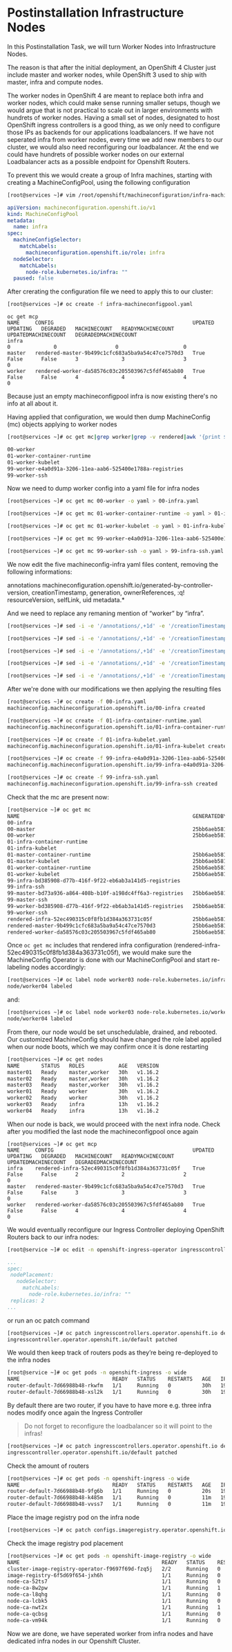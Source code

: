 # Postinstallation Infrastructure Nodes

In this Postinstallation Task, we will turn Worker Nodes into Infrastructure Nodes.

The reason is that after the initial deployment,  an OpenShift 4 Cluster just include master and worker nodes, while OpenShift 3 used to ship with master, infra and compute nodes.

The worker nodes in OpenShift 4 are meant to replace both infra and worker nodes, which could make sense running smaller setups, though we would argue that is not practical to scale out in larger environments with hundrets of worker nodes. Having a small set of nodes, designated to host OpenShift ingress controllers is a good thing, as we only need to configure those IPs as backends for our applications loadbalancers. If we have not seperated infra from  worker nodes, every time we add new members to our cluster, we would also need reconfiguring our loadbalancer. At the end we could have hundrets of possible worker nodes on our external Loadbalancer acts as a possible endpoint for Openshift Routers.

To prevent this we would create a group of Infra machines, starting with creating a MachineConfigPool, using the following configuration

```sh
[root@services ~]# vim /root/openshift/machineconfiguration/infra-machineconfigpool.yaml
```

```yaml
apiVersion: machineconfiguration.openshift.io/v1
kind: MachineConfigPool
metadata:
  name: infra
spec:
  machineConfigSelector:
    matchLabels:
      machineconfiguration.openshift.io/role: infra
  nodeSelector:
    matchLabels:
      node-role.kubernetes.io/infra: ""
  paused: false
```

After crerating the configuration file we need to apply this to our cluster:

```sh
[root@services ~]# oc create -f infra-machineconfigpool.yaml
```

```
oc get mcp
NAME     CONFIG                                             UPDATED   UPDATING   DEGRADED   MACHINECOUNT   READYMACHINECOUNT   UPDATEDMACHINECOUNT   DEGRADEDMACHINECOUNT
infra                                                                                       0              0                   0                     0
master   rendered-master-9b499c1cfc683a5ba9a54c47ce7570d3   True      False      False      3              3                   3                     0
worker   rendered-worker-da58576c03c205503967c5fdf465ab80   True      False      False      4              4                   4                     0
```

Because just an empty machineconfigpool infra is now existing there's no info at all about it.

Having applied that configuration, we would then dump MachineConfig (mc) objects applying to worker nodes

```sh
[root@services ~]# oc get mc|grep worker|grep -v rendered|awk '{print $1}'
```

```sh
00-worker
01-worker-container-runtime
01-worker-kubelet
99-worker-e4a0d91a-3206-11ea-aab6-525400e1788a-registries
99-worker-ssh
```

Now we need to dump worker config into a yaml file for infra nodes

```sh
[root@services ~]# oc get mc 00-worker -o yaml > 00-infra.yaml
```

```sh
[root@services ~]# oc get mc 01-worker-container-runtime -o yaml > 01-infra-container-runtime.yaml
```

```sh
[root@services ~]# oc get mc 01-worker-kubelet -o yaml > 01-infra-kubelet.yaml
```

```sh
[root@services ~]# oc get mc 99-worker-e4a0d91a-3206-11ea-aab6-525400e1788a-registries -o yaml > 99-infra-e4a0d91a-3206-11ea-aab6-525400e1788a-registries.yaml
```

```sh
[root@services ~]# oc get mc 99-worker-ssh -o yaml > 99-infra-ssh.yaml
```

We now edit the five machineconfig-infra yaml files content, removing the following informations:

annotations
machineconfiguration.openshift.io/generated-by-controller-version,
creationTimestamp,
generation,
ownerReferences,
:q!
resourceVersion,
selfLink,
uid metadata.*

And we need to replace any remaning mention of “worker” by “infra”. 

```sh
[root@services ~]# sed -i -e '/annotations/,+1d' -e '/creationTimestamp/d' -e'/generation/d' -e '/ownerReference/,+6d' -e '/resourceVersion/d' -e '/selfLink/d' -e '/uid/ {/data/!d}' -e 's/worker/infra/' 00-infra.yaml
```

```sh
[root@services ~]# sed -i -e '/annotations/,+1d' -e '/creationTimestamp/d' -e'/generation/d' -e '/ownerReference/,+6d' -e '/resourceVersion/d' -e '/selfLink/d' -e '/uid/ {/data/!d}' -e 's/worker/infra/' 01-infra-container-runtime.yaml
```

```sh
[root@services ~]# sed -i -e '/annotations/,+1d' -e '/creationTimestamp/d' -e'/generation/d' -e '/ownerReference/,+6d' -e '/resourceVersion/d' -e '/selfLink/d' -e '/uid/ {/data/!d}' -e 's/worker/infra/' 01-infra-kubelet.yaml
```

```sh
[root@services ~]# sed -i -e '/annotations/,+1d' -e '/creationTimestamp/d' -e'/generation/d' -e '/ownerReference/,+4d' -e '/resourceVersion/d' -e '/selfLink/d' -e '/uid/ {/data/!d}' -e 's/worker/infra/' 99-infra-e4a0d91a-3206-11ea-aab6-525400e1788a-registries.yaml
```

```sh
[root@services ~]# sed -i -e '/annotations/,+1d' -e '/creationTimestamp/d' -e'/generation/d' -e '/ownerReference/,+6d' -e '/resourceVersion/d' -e '/selfLink/d' -e '/uid/ {/data/!d}' -e 's/worker/infra/' 99-infra-ssh.yaml
```

After we're done with our modifications we then applying the resulting files

```sh
[root@services ~]# oc create -f 00-infra.yaml
machineconfig.machineconfiguration.openshift.io/00-infra created
```

```sh
[root@services ~]# oc create -f 01-infra-container-runtime.yaml
machineconfig.machineconfiguration.openshift.io/01-infra-container-runtime created
```

```sh
[root@services ~]# oc create -f 01-infra-kubelet.yaml
machineconfig.machineconfiguration.openshift.io/01-infra-kubelet created
```

```sh
[root@services ~]# oc create -f 99-infra-e4a0d91a-3206-11ea-aab6-525400e1788a-registries.yaml
machineconfig.machineconfiguration.openshift.io/99-infra-e4a0d91a-3206-11ea-aab6-525400e1788a-registries created
```

```sh
[root@services ~]# oc create -f 99-infra-ssh.yaml
machineconfig.machineconfiguration.openshift.io/99-infra-ssh created
```

Check that the mc are present now:

```sh
[root@service ~]# oc get mc
NAME                                                        GENERATEDBYCONTROLLER                      IGNITIONVERSION   CREATED
00-infra                                                                                               2.2.0             8m42s
00-master                                                   25bb6aeb58135c38a667e849edf5244871be4992   2.2.0             30h
00-worker                                                   25bb6aeb58135c38a667e849edf5244871be4992   2.2.0             30h
01-infra-container-runtime                                                                             2.2.0             7m53s
01-infra-kubelet                                                                                       2.2.0             5m45s
01-master-container-runtime                                 25bb6aeb58135c38a667e849edf5244871be4992   2.2.0             30h
01-master-kubelet                                           25bb6aeb58135c38a667e849edf5244871be4992   2.2.0             30h
01-worker-container-runtime                                 25bb6aeb58135c38a667e849edf5244871be4992   2.2.0             30h
01-worker-kubelet                                           25bb6aeb58135c38a667e849edf5244871be4992   2.2.0             30h
99-infra-bd385908-d77b-416f-9f22-eb6ab3a141d5-registries                                               2.2.0             4m51s
99-infra-ssh                                                                                           2.2.0             3m51s
99-master-bd73a936-a864-408b-b10f-a198dc4ff6a3-registries   25bb6aeb58135c38a667e849edf5244871be4992   2.2.0             30h
99-master-ssh                                                                                          2.2.0             30h
99-worker-bd385908-d77b-416f-9f22-eb6ab3a141d5-registries   25bb6aeb58135c38a667e849edf5244871be4992   2.2.0             30h
99-worker-ssh                                                                                          2.2.0             30h
rendered-infra-52ec490315c0f8fb1d384a363731c05f             25bb6aeb58135c38a667e849edf5244871be4992   2.2.0             2m28s
rendered-master-9b499c1cfc683a5ba9a54c47ce7570d3            25bb6aeb58135c38a667e849edf5244871be4992   2.2.0             30h
rendered-worker-da58576c03c205503967c5fdf465ab80            25bb6aeb58135c38a667e849edf5244871be4992   2.2.0             30h
```

Once `oc get mc` includes that rendered infra configuration (rendered-infra-52ec490315c0f8fb1d384a363731c05f), we would make sure the MachineConfig Operator is done with our MachineConfigPool and start re-labeling nodes accordingly:

```sh
[root@services ~]# oc label node worker03 node-role.kubernetes.io/infra=
node/worker04 labeled
```

and:

```sh
[root@services ~]# oc label node worker03 node-role.kubernetes.io/worker-
node/worker04 labeled
```

From there, our node would be set unschedulable, drained, and rebooted. Our customized MachineConfig should have changed the role label applied when our node boots, which we may confirm once it is done restarting

```sh
[root@services ~]# oc get nodes
NAME       STATUS   ROLES           AGE   VERSION
master01   Ready    master,worker   30h   v1.16.2
master02   Ready    master,worker   30h   v1.16.2
master03   Ready    master,worker   30h   v1.16.2
worker01   Ready    worker          30h   v1.16.2
worker02   Ready    worker          30h   v1.16.2
worker03   Ready    infra           13h   v1.16.2
worker04   Ready    infra           13h   v1.16.2
```

When our node is back, we would proceed with the next infra node.
Check after you modified the last node the machineconfigpool once again

```
[root@services ~]# oc get mcp
NAME     CONFIG                                             UPDATED   UPDATING   DEGRADED   MACHINECOUNT   READYMACHINECOUNT   UPDATEDMACHINECOUNT   DEGRADEDMACHINECOUNT
infra    rendered-infra-52ec490315c0f8fb1d384a363731c05f    True      False      False      2              2                   2                     0
master   rendered-master-9b499c1cfc683a5ba9a54c47ce7570d3   True      False      False      3              3                   3                     0
worker   rendered-worker-da58576c03c205503967c5fdf465ab80   True      False      False      4              4                   4                     0
```

We would eventually reconfigure our Ingress Controller deploying OpenShift Routers back to our infra nodes:

```sh
[root@service ~]# oc edit -n openshift-ingress-operator ingresscontroller default
```

```yaml
...
spec:
 nodePlacement:
   nodeSelector:
     matchLabels:
       node-role.kubernetes.io/infra: ""
 replicas: 2
...
```

or run an oc patch command

```sh
[root@services ~]# oc patch ingresscontrollers.operator.openshift.io default -n openshift-ingress-operator -p '{"spec":{"nodePlacement":{"nodeSelector":{"matchLabels":{"node-role.kubernetes.io/infra":""}}}}}' --type=merge
ingresscontroller.operator.openshift.io/default patched
```

We would then keep track of routers pods as they’re being re-deployed to the infra nodes

```sh
[root@service ~]# oc get pods -n openshift-ingress -o wide
NAME                              READY   STATUS    RESTARTS   AGE   IP               NODE       NOMINATED NODE   READINESS GATES
router-default-7d66988b48-rkwfm   1/1     Running   0          30h   192.168.100.33   worker03   <none>           <none>
router-default-7d66988b48-xsl2k   1/1     Running   0          30h   192.168.100.34   worker04   <none>           <none>
```

By default there are two router, if you have to have more e.g. three infra nodes modify once again the Ingress Controller

> Do not forget to reconfigure the loadbalancer so it will point to the infras!

```sh
[root@services ~]# oc patch ingresscontrollers.operator.openshift.io default -n openshift-ingress-operator --patch '{"spec":{"replicas": 3}}' --type=merge
ingresscontroller.operator.openshift.io/default patched
```

Check the amount of routers

```sh
[root@services ~]# oc get pods -n openshift-ingress -o wide
NAME                              READY   STATUS    RESTARTS   AGE   IP               NODE       NOMINATED NODE   READINESS GATES
router-default-7d66988b48-9fg6b   1/1     Running   0          20s   192.168.100.33   worker03   <none>           <none>
router-default-7d66988b48-k485m   1/1     Running   0          11m   192.168.100.34   worker04   <none>           <none>
router-default-7d66988b48-vvss7   1/1     Running   0          11m   192.168.100.35   worker05   <none>           <none>
```

Place the image registry pod on the infra node

```sh
[root@services ~]# oc patch configs.imageregistry.operator.openshift.io/cluster --type=merge -p '{"spec":{"nodeSelector":{"node-role.kubernetes.io/infra": ""}}}'
```

Check the image registry pod placement

```sh
[root@services ~]# oc get pods -n openshift-image-registry -o wide
NAME                                              READY   STATUS    RESTARTS   AGE   IP            NODE       NOMINATED NODE   READINESS GATES
cluster-image-registry-operator-f9697f69d-fzq5j   2/2     Running   0          30h   10.129.0.14   master03   <none>           <none>
image-registry-6f5d69f654-jxh6h                   1/1     Running   0          58s   10.128.2.18   worker39   <none>           <none>
node-ca-52ts7                                     1/1     Running   0          14h   10.131.0.41   master01   <none>           <none>
node-ca-8w2pw                                     1/1     Running   1          14h   10.130.2.3    worker04   <none>           <none>
node-ca-l8qhg                                     1/1     Running   0          14h   10.128.2.17   worker02   <none>           <none>
node-ca-lcbk5                                     1/1     Running   0          14h   10.128.0.16   worker01   <none>           <none>
node-ca-nwt2x                                     1/1     Running   1          14h   10.129.2.3    worker03   <none>           <none>
node-ca-qcbsg                                     1/1     Running   0          14h   10.129.0.30   master03   <none>           <none>
node-ca-vm94k                                     1/1     Running   0          14h   10.130.0.42   master02   <none>           <none>
```

Now we are done, we have seperated worker from infra nodes and have dedicated infra nodes in our Openshift Cluster.